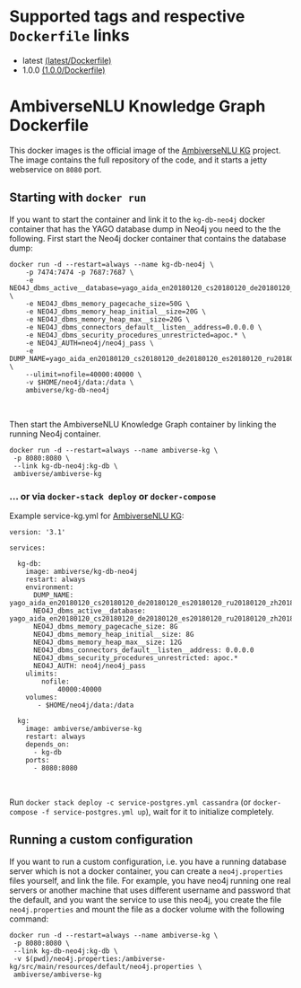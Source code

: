 # Supported tags and respective `Dockerfile` links

* latest [(latest/Dockerfile)](https://github.com/ambiverse-nlu/dockerfiles/blob/master/ambiverse-kg/Dockerfile)
* 1.0.0 [(1.0.0/Dockerfile)](https://github.com/ambiverse-nlu/dockerfiles/blob/master/ambiverse-kg/1.0.0/Dockerfile)
      
# AmbiverseNLU Knowledge Graph Dockerfile
This docker images is the official image of the [AmbiverseNLU KG](https://github.com/ambiverse-nlu/ambiverse-kg) project.
The image contains the full repository of the code, and it starts a jetty webservice on `8080` port.

## Starting with `docker run`
If you want to start the container and link it to the `kg-db-neo4j` docker container that has the YAGO database dump in Neo4j you need to the the following.
First start the Neo4j docker container that contains the database dump:

~~~~~~~~
docker run -d --restart=always --name kg-db-neo4j \
	-p 7474:7474 -p 7687:7687 \
	-e NEO4J_dbms_active__database=yago_aida_en20180120_cs20180120_de20180120_es20180120_ru20180120_zh20180120.db \
	-e NEO4J_dbms_memory_pagecache_size=50G \
	-e NEO4J_dbms_memory_heap_initial__size=20G \
	-e NEO4J_dbms_memory_heap_max__size=20G \
	-e NEO4J_dbms_connectors_default__listen__address=0.0.0.0 \
	-e NEO4J_dbms_security_procedures_unrestricted=apoc.* \
	-e NEO4J_AUTH=neo4j/neo4j_pass \
	-e DUMP_NAME=yago_aida_en20180120_cs20180120_de20180120_es20180120_ru20180120_zh20180120 \
	--ulimit=nofile=40000:40000 \
	-v $HOME/neo4j/data:/data \
	ambiverse/kg-db-neo4j
~~~~~~~~

&nbsp;

Then start the AmbiverseNLU Knowledge Graph container by linking the running Neo4j container.
~~~~~~~~
docker run -d --restart=always --name ambiverse-kg \
 -p 8080:8080 \
 --link kg-db-neo4j:kg-db \
 ambiverse/ambiverse-kg
~~~~~~~~


### ... or via `docker-stack deploy` or `docker-compose`
Example service-kg.yml for [AmbiverseNLU KG](https://github.com/ambiverse-nlu/ambiverse-kg):
~~~~~~~~
version: '3.1'

services:

  kg-db:
    image: ambiverse/kg-db-neo4j
    restart: always
    environment:
      DUMP_NAME: yago_aida_en20180120_cs20180120_de20180120_es20180120_ru20180120_zh20180120
      NEO4J_dbms_active__database: yago_aida_en20180120_cs20180120_de20180120_es20180120_ru20180120_zh20180120.db
      NEO4J_dbms_memory_pagecache_size: 8G
      NEO4J_dbms_memory_heap_initial__size: 8G
      NEO4J_dbms_memory_heap_max__size: 12G
      NEO4J_dbms_connectors_default__listen__address: 0.0.0.0
      NEO4J_dbms_security_procedures_unrestricted: apoc.*
      NEO4J_AUTH: neo4j/neo4j_pass
    ulimits:
        nofile:
            40000:40000
    volumes:
       - $HOME/neo4j/data:/data                    

  kg:
    image: ambiverse/ambiverse-kg
    restart: always
    depends_on:
      - kg-db
    ports:
      - 8080:8080
~~~~~~~~

&nbsp;

Run `docker stack deploy -c service-postgres.yml cassandra` (or `docker-compose -f service-postgres.yml up`), wait for it to initialize completely.


## Running a custom configuration
If you want to run a custom configuration, i.e. you have a running database server which is not a docker container, you can create a `neo4j.properties` files yourself, and link the file. 
For example, you have neo4j running one real servers or another machine that uses different username and password that the default, and you want the service to use this neo4j, you create the file `neo4j.properties` and mount the file as a docker volume with the following command:

~~~~~~~~
docker run -d --restart=always --name ambiverse-kg \
 -p 8080:8080 \
 --link kg-db-neo4j:kg-db \
 -v $(pwd)/neo4j.properties:/ambiverse-kg/src/main/resources/default/neo4j.properties \
 ambiverse/ambiverse-kg
~~~~~~~~